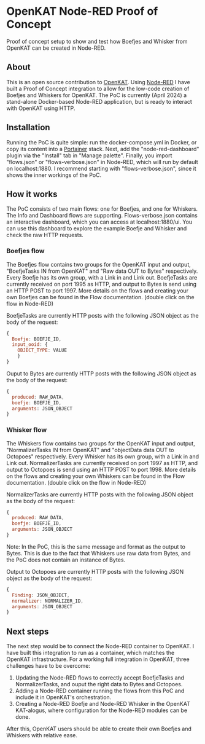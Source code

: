 # OpenKAT Node-RED Proof of Concept
Proof of concept setup to show and test how Boefjes and Whisker from OpenKAT can be created in Node-RED.

## About
This is an open source contribution to [OpenKAT](http://openkat.nl). Using [Node-RED](https://nodered.org/) I have built a Proof of Concept integration to allow for the low-code creation of Boefjes and Whiskers for OpenKAT. The PoC is currently (April 2024) a stand-alone Docker-based Node-RED application, but is ready to interact with OpenKAT using HTTP.

## Installation
Running the PoC is quite simple: run the docker-compose.yml in Docker, or copy its content into a [Portainer](https://www.portainer.io/) stack. Next, add the "node-red-dashboard" plugin via the "Install" tab in "Manage palette". Finally, you import "flows.json" or "flows-verbose.json" in Node-RED, which will run by default on localhost:1880. I recommend starting with "flows-verbose.json", since it shows the inner workings of the PoC.

## How it works
The PoC consists of two main flows: one for Boefjes, and one for Whiskers. The Info and Dashboard flows are supporting. Flows-verbose.json contains an interactive dashboard, which you can access at localhost:1880/ui. You can use this dashboard to explore the example Boefje and Whisker and check the raw HTTP requests.

### Boefjes flow
The Boefjes flow contains two groups for the OpenKAT input and output, "BoefjeTasks IN from OpenKAT" and "Raw data OUT to Bytes" respectively. Every Boefje has its own group, with a Link in and Link out. BoefjeTasks are currently received on port 1995 as HTTP, and output to Bytes is send using an HTTP POST to port 1997. More details on the flows and creating your own Boefjes can be found in the Flow documentation. (double click on the flow in Node-RED)

BoefjeTasks are currently HTTP posts with the following JSON object as the body of the request:
```JavaScript
{
  Boefje: BOEFJE_ID,
  input_ooid: {
    OBJECT_TYPE: VALUE
    }
}
```

Ouput to Bytes are currently HTTP posts with the following JSON object as the body of the request:
```JavaScript
{
  produced: RAW_DATA,
  boefje: BOEFJE_ID,
  arguments: JSON_OBJECT
}
```

### Whisker flow
The Whiskers flow contains two groups for the OpenKAT input and output, "NormalizerTasks IN from OpenKAT" and "objectData data OUT to Octopoes" respectively. Every Whisker has its own group, with a Link in and Link out. NormalizerTasks are currently received on port 1997 as HTTP, and output to Octopoes is send using an HTTP POST to port 1998. More details on the flows and creating your own Whiskers can be found in the Flow documentation. (double click on the flow in Node-RED)

NormalizerTasks are currently HTTP posts with the following JSON object as the body of the request:
```JavaScript
{
  produced: RAW_DATA,
  boefje: BOEFJE_ID,
  arguments: JSON_OBJECT
}
```
Note: In the PoC, this is the same message and format as the output to Bytes. This is due to the fact that Whiskers use raw data from Bytes, and the PoC does not contain an instance of Bytes.

Output to Octopoes are currently HTTP posts with the following JSON object as the body of the request:
```JavaScript
{
  Finding: JSON_OBJECT,
  normalizer: NORMALIZER_ID,
  arguments: JSON_OBJECT
}
```

## Next steps
The next step would be to connect the Node-RED container to OpenKAT. I have built this integration to run as a container, which matches the OpenKAT infrastructure. For a working full integration in OpenKAT, three challenges have to be overcome:

1. Updating the Node-RED flows to correctly accept BoefjeTasks and NormalizerTasks, and ouput the right data to Bytes and Octopoes.
2. Adding a Node-RED container running the flows from this PoC and include it in OpenKAT's orchestration.
3. Creating a Node-RED Boefje and Node-RED Whisker in the OpenKAT KAT-alogus, where configuration for the Node-RED modules can be done.

After this, OpenKAT users should be able to create their own Boefjes and Whiskers with relative ease.
